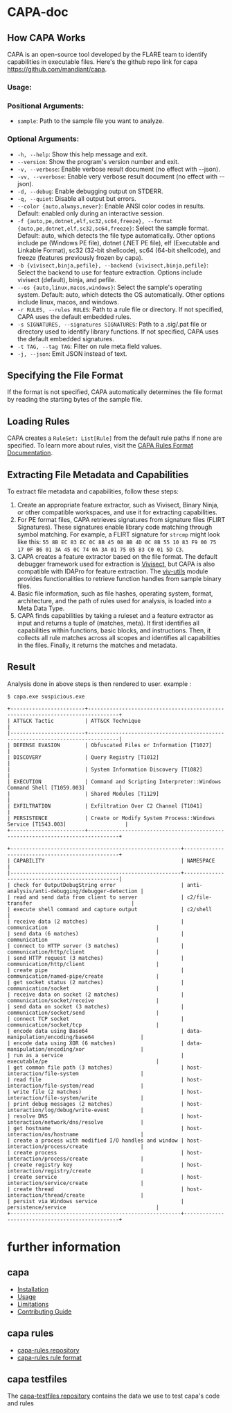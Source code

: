 # CAPA-doc 
## How CAPA Works
CAPA is an open-source tool developed by the FLARE team to identify capabilities in executable files. Here's the github repo link for capa https://github.com/mandiant/capa.

### Usage:

### Positional Arguments:
- `sample`: Path to the sample file you want to analyze.

### Optional Arguments:
- `-h, --help`: Show this help message and exit.
- `--version`: Show the program's version number and exit.
- `-v, --verbose`: Enable verbose result document (no effect with --json).
- `-vv, --vverbose`: Enable very verbose result document (no effect with --json).
- `-d, --debug`: Enable debugging output on STDERR.
- `-q, --quiet`: Disable all output but errors.
- `--color {auto,always,never}`: Enable ANSI color codes in results. Default: enabled only during an interactive session.
- `-f {auto,pe,dotnet,elf,sc32,sc64,freeze}, --format {auto,pe,dotnet,elf,sc32,sc64,freeze}`: Select the sample format. Default: auto, which detects the file type automatically. Other options include pe (Windows PE file), dotnet (.NET PE file), elf (Executable and Linkable Format), sc32 (32-bit shellcode), sc64 (64-bit shellcode), and freeze (features previously frozen by capa).
- `-b {vivisect,binja,pefile}, --backend {vivisect,binja,pefile}`: Select the backend to use for feature extraction. Options include vivisect (default), binja, and pefile.
- `--os {auto,linux,macos,windows}`: Select the sample's operating system. Default: auto, which detects the OS automatically. Other options include linux, macos, and windows.
- `-r RULES, --rules RULES`: Path to a rule file or directory. If not specified, CAPA uses the default embedded rules.
- `-s SIGNATURES, --signatures SIGNATURES`: Path to a .sig/.pat file or directory used to identify library functions. If not specified, CAPA uses the default embedded signatures.
- `-t TAG, --tag TAG`: Filter on rule meta field values.
- `-j, --json`: Emit JSON instead of text.

## Specifying the File Format
If the format is not specified, CAPA automatically determines the file format by reading the starting bytes of the sample file.

## Loading Rules
CAPA creates a `RuleSet: List[Rule]` from the default rule paths if none are specified. To learn more about rules, visit the [CAPA Rules Format Documentation](https://github.com/mandiant/capa-rules/blob/master/doc/format.md).

## Extracting File Metadata and Capabilities
To extract file metadata and capabilities, follow these steps:

1. Create an appropriate feature extractor, such as Vivisect, Binary Ninja, or other compatible workspaces, and use it for extracting capabilities.
2. For PE format files, CAPA retrieves signatures from signature files (FLIRT Signatures). These signatures enable library code matching through symbol matching. For example, a FLIRT signature for `strcmp` might look like this: `55 8B EC 83 EC 0C 8B 45 08 8B 4D 0C 8B 55 10 83 F9 00 75 17 0F B6 01 3A 45 0C 74 0A 3A 01 75 05 83 C0 01 5D C3`.
3. CAPA creates a feature extractor based on the file format. The default debugger framework used for extraction is [Vivisect](https://github.com/vivisect/vivisect), but CAPA is also compatible with IDAPro for feature extraction. The [viv-utils](https://github.com/williballenthin/viv-utils) module provides functionalities to retrieve function handles from sample binary files.
4. Basic file information, such as file hashes, operating system, format, architecture, and the path of rules used for analysis, is loaded into a Meta Data Type.
5. CAPA finds capabilities by taking a ruleset and a feature extractor as input and returns a tuple of (matches, meta). It first identifies all capabilities within functions, basic blocks, and instructions. Then, it collects all rule matches across all scopes and identifies all capabilities in the files. Finally, it returns the matches and metadata.

## Result
Analysis done in above steps is then rendered to user. example :

```
$ capa.exe suspicious.exe

+------------------------+--------------------------------------------------------------------------------+
| ATT&CK Tactic          | ATT&CK Technique                                                               |
|------------------------+--------------------------------------------------------------------------------|
| DEFENSE EVASION        | Obfuscated Files or Information [T1027]                                        |
| DISCOVERY              | Query Registry [T1012]                                                         |
|                        | System Information Discovery [T1082]                                           |
| EXECUTION              | Command and Scripting Interpreter::Windows Command Shell [T1059.003]           |
|                        | Shared Modules [T1129]                                                         |
| EXFILTRATION           | Exfiltration Over C2 Channel [T1041]                                           |
| PERSISTENCE            | Create or Modify System Process::Windows Service [T1543.003]                   |
+------------------------+--------------------------------------------------------------------------------+

+-------------------------------------------------------+-------------------------------------------------+
| CAPABILITY                                            | NAMESPACE                                       |
|-------------------------------------------------------+-------------------------------------------------|
| check for OutputDebugString error                     | anti-analysis/anti-debugging/debugger-detection |
| read and send data from client to server              | c2/file-transfer                                |
| execute shell command and capture output              | c2/shell                                        |
| receive data (2 matches)                              | communication                                   |
| send data (6 matches)                                 | communication                                   |
| connect to HTTP server (3 matches)                    | communication/http/client                       |
| send HTTP request (3 matches)                         | communication/http/client                       |
| create pipe                                           | communication/named-pipe/create                 |
| get socket status (2 matches)                         | communication/socket                            |
| receive data on socket (2 matches)                    | communication/socket/receive                    |
| send data on socket (3 matches)                       | communication/socket/send                       |
| connect TCP socket                                    | communication/socket/tcp                        |
| encode data using Base64                              | data-manipulation/encoding/base64               |
| encode data using XOR (6 matches)                     | data-manipulation/encoding/xor                  |
| run as a service                                      | executable/pe                                   |
| get common file path (3 matches)                      | host-interaction/file-system                    |
| read file                                             | host-interaction/file-system/read               |
| write file (2 matches)                                | host-interaction/file-system/write              |
| print debug messages (2 matches)                      | host-interaction/log/debug/write-event          |
| resolve DNS                                           | host-interaction/network/dns/resolve            |
| get hostname                                          | host-interaction/os/hostname                    |
| create a process with modified I/O handles and window | host-interaction/process/create                 |
| create process                                        | host-interaction/process/create                 |
| create registry key                                   | host-interaction/registry/create                |
| create service                                        | host-interaction/service/create                 |
| create thread                                         | host-interaction/thread/create                  |
| persist via Windows service                           | persistence/service                             |
+-------------------------------------------------------+-------------------------------------------------+
```

# further information
## capa
- [Installation](https://github.com/mandiant/capa/blob/master/doc/installation.md)
- [Usage](https://github.com/mandiant/capa/blob/master/doc/usage.md)
- [Limitations](https://github.com/mandiant/capa/blob/master/doc/limitations.md)
- [Contributing Guide](https://github.com/mandiant/capa/blob/master/.github/CONTRIBUTING.md)

## capa rules
- [capa-rules repository](https://github.com/mandiant/capa-rules)
- [capa-rules rule format](https://github.com/mandiant/capa-rules/blob/master/doc/format.md)

## capa testfiles
The [capa-testfiles repository](https://github.com/mandiant/capa-testfiles) contains the data we use to test capa's code and rules
